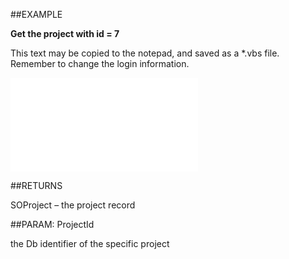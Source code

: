 

##EXAMPLE

**Get the project with id = 7**

This text may be copied to the notepad, and saved as a *.vbs file. Remember to change the login information.

![](../../Examples/vbs/Database.GetProject.vbs.txt)




##RETURNS

SOProject – the project record





##PARAM: ProjectId

the Db identifier of the specific project



